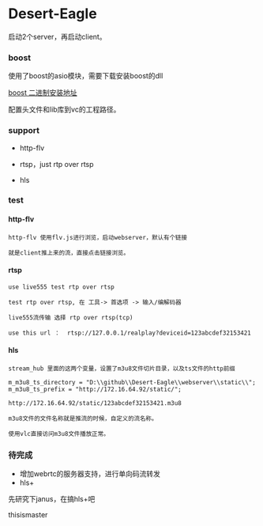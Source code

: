 # Desert-Eagle

启动2个server，再启动client。

### boost

使用了boost的asio模块，需要下载安装boost的dll

[boost 二进制安装地址](https://sourceforge.net/projects/boost/files/boost-binaries/)

配置头文件和lib库到vc的工程路径。


### support

* http-flv

* rtsp，just rtp over rtsp

* hls

### test

#### http-flv

``` 
http-flv 使用flv.js进行浏览，启动webserver，默认有个链接

就是client推上来的流，直接点击链接浏览。
```

#### rtsp

```
use live555 test rtp over rtsp

test rtp over rtsp, 在 工具-> 首选项 -> 输入/编解码器  

live555流传输 选择 rtp over rtsp(tcp)

use this url ：  rtsp://127.0.0.1/realplay?deviceid=123abcdef32153421 
```

#### hls

``` 
stream_hub 里面的这两个变量，设置了m3u8文件切片目录，以及ts文件的http前缀

m_m3u8_ts_directory = "D:\\github\\Desert-Eagle\\webserver\\static\\";
m_m3u8_ts_prefix = "http://172.16.64.92/static/"; 

http://172.16.64.92/static/123abcdef32153421.m3u8

m3u8文件的文件名称就是推流的时候，自定义的流名称。

使用vlc直接访问m3u8文件播放正常。 
```

### 待完成

* 增加webrtc的服务器支持，进行单向码流转发
* hls+


先研究下janus，在搞hls+吧


thisismaster
